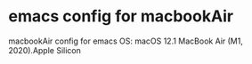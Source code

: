 # emacs config for macbookAir
macbookAir config for emacs
OS: macOS 12.1
MacBook Air (M1, 2020).Apple Silicon
